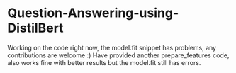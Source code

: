 # Question-Answering-using-DistilBert

Working on the code right now, the model.fit snippet has problems, any contributions are welcome :)
Have provided another prepare_features code, also works fine with better results but the model.fit still has errors.
